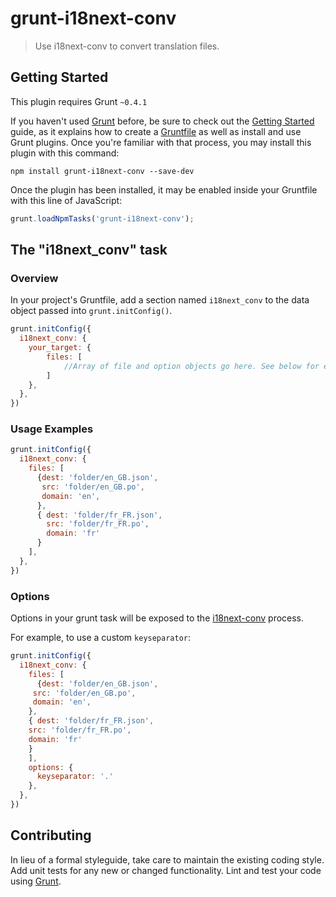 # grunt-i18next-conv

> Use i18next-conv to convert translation files.

## Getting Started
This plugin requires Grunt `~0.4.1`

If you haven't used [Grunt](http://gruntjs.com/) before, be sure to check out the [Getting Started](http://gruntjs.com/getting-started) guide, as it explains how to create a [Gruntfile](http://gruntjs.com/sample-gruntfile) as well as install and use Grunt plugins. Once you're familiar with that process, you may install this plugin with this command:

```shell
npm install grunt-i18next-conv --save-dev
```

Once the plugin has been installed, it may be enabled inside your Gruntfile with this line of JavaScript:

```js
grunt.loadNpmTasks('grunt-i18next-conv');
```

## The "i18next_conv" task

### Overview
In your project's Gruntfile, add a section named `i18next_conv` to the data object passed into `grunt.initConfig()`.

```js
grunt.initConfig({
  i18next_conv: {
    your_target: {
    	files: [
    		//Array of file and option objects go here. See below for examples.
    	]
    },
  },
})
```

### Usage Examples


```js
grunt.initConfig({
  i18next_conv: {
    files: [
      {dest: 'folder/en_GB.json',
	   src: 'folder/en_GB.po',
	   domain: 'en',
	  },
	  { dest: 'folder/fr_FR.json',
		src: 'folder/fr_FR.po',
		domain: 'fr'
	  }
    ],
  },
})
```

### Options
Options in your grunt task will be exposed to the [i18next-conv](https://github.com/i18next/i18next-gettext-converter) process.

For example, to use a custom `keyseparator`:


```js
grunt.initConfig({
  i18next_conv: {
    files: [
      {dest: 'folder/en_GB.json',
     src: 'folder/en_GB.po',
     domain: 'en',
    },
    { dest: 'folder/fr_FR.json',
    src: 'folder/fr_FR.po',
    domain: 'fr'
    }
    ],
    options: {
      keyseparator: '.'
    },
  },
})
```


## Contributing
In lieu of a formal styleguide, take care to maintain the existing coding style. Add unit tests for any new or changed functionality. Lint and test your code using [Grunt](http://gruntjs.com/).

